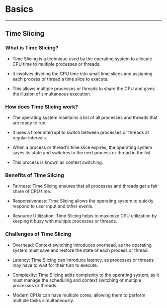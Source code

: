 # Basics

---

## Time Slicing

### What is Time Slicing?

- Time Slicing is a technique used by the operating system to allocate CPU time to multiple processes or threads.

- It involves dividing the CPU time into small time slices and assigning each process or thread a time slice to execute.

- This allows multiple processes or threads to share the CPU and gives the illusion of simultaneous execution.

### How does Time Slicing work?

- The operating system maintains a list of all processes and threads that are ready to run.

- It uses a timer interrupt to switch between processes or threads at regular intervals.

- When a process or thread's time slice expires, the operating system saves its state and switches to the next process or thread in the list.

- This process is known as context switching.

### Benefits of Time Slicing

- Fairness: Time Slicing ensures that all processes and threads get a fair share of CPU time.

- Responsiveness: Time Slicing allows the operating system to quickly respond to user input and other events.

- Resource Utilization: Time Slicing helps to maximize CPU utilization by keeping it busy with multiple processes or threads.

### Challenges of Time Slicing

- Overhead: Context switching introduces overhead, as the operating system must save and restore the state of each process or thread.

- Latency: Time Slicing can introduce latency, as processes or threads may have to wait for their turn to execute.

- Complexity: Time Slicing adds complexity to the operating system, as it must manage the scheduling and context switching of multiple processes or threads.

- Modern CPUs can have multiple cores, allowing them to perform multiple tasks simultaneously.
